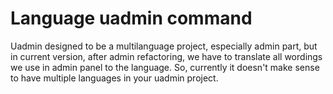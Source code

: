 # Language uadmin command

Uadmin designed to be a multilanguage project, especially admin part, but in current version, after admin refactoring, we have to translate all wordings we use in admin panel to the language.
So, currently it doesn't make sense to have multiple languages in your uadmin project.
